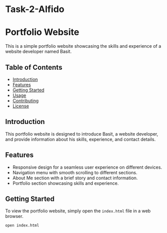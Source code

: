 # Task-2-Alfido
# Portfolio Website

This is a simple portfolio website showcasing the skills and experience of a website developer named Basit.

## Table of Contents
- [Introduction](#introduction)
- [Features](#features)
- [Getting Started](#getting-started)
- [Usage](#usage)
- [Contributing](#contributing)
- [License](#license)

## Introduction

This portfolio website is designed to introduce Basit, a website developer, and provide information about his skills, experience, and contact details.

## Features

- Responsive design for a seamless user experience on different devices.
- Navigation menu with smooth scrolling to different sections.
- About Me section with a brief story and contact information.
- Portfolio section showcasing skills and experience.

## Getting Started

To view the portfolio website, simply open the `index.html` file in a web browser.

```bash
open index.html
